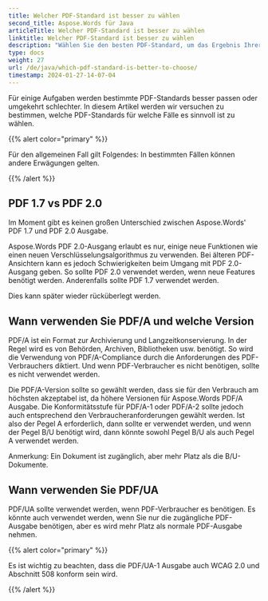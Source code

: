 ```yaml
---
title: Welcher PDF-Standard ist besser zu wählen
second_title: Aspose.Words für Java
articleTitle: Welcher PDF-Standard ist besser zu wählen
linktitle: Welcher PDF-Standard ist besser zu wählen
description: "Wählen Sie den besten PDF-Standard, um das Ergebnis Ihrer Programmieraufgabe in Java. Welcher PDF-Standard besser ist – PDF 1.7, PDF 2.0, PDF/A-1, PDF/A-2 oder PDF/UA."
type: docs
weight: 27
url: /de/java/which-pdf-standard-is-better-to-choose/
timestamp: 2024-01-27-14-07-04
---
```


Für einige Aufgaben werden bestimmte PDF-Standards besser passen oder umgekehrt schlechter. In diesem Artikel werden wir versuchen zu bestimmen, welche PDF-Standards für welche Fälle es sinnvoll ist zu wählen.

{{% alert color="primary" %}}

Für den allgemeinen Fall gilt Folgendes: In bestimmten Fällen können andere Erwägungen gelten.

{{% /alert %}}

## PDF 1.7 vs PDF 2.0

Im Moment gibt es keinen großen Unterschied zwischen Aspose.Words' PDF 1.7 und PDF 2.0 Ausgabe.

Aspose.Words PDF 2.0-Ausgang erlaubt es nur, einige neue Funktionen wie einen neuen Verschlüsselungsalgorithmus zu verwenden. Bei älteren PDF-Ansichtern kann es jedoch Schwierigkeiten beim Umgang mit PDF 2.0-Ausgang geben. So sollte PDF 2.0 verwendet werden, wenn neue Features benötigt werden. Anderenfalls sollte PDF 1.7 verwendet werden.

Dies kann später wieder rücküberlegt werden.

## Wann verwenden Sie PDF/A und welche Version

PDF/A ist ein Format zur Archivierung und Langzeitkonservierung. In der Regel wird es von Behörden, Archiven, Bibliotheken usw. benötigt. So wird die Verwendung von PDF/A-Compliance durch die Anforderungen des PDF-Verbrauchers diktiert. Und wenn PDF-Verbraucher es nicht benötigen, sollte es nicht verwendet werden.

Die PDF/A-Version sollte so gewählt werden, dass sie für den Verbrauch am höchsten akzeptabel ist, da höhere Versionen für Aspose.Words PDF/A Ausgabe. Die Konformitätsstufe für PDF/A-1 oder PDF/A-2 sollte jedoch auch entsprechend den Verbraucheranforderungen gewählt werden. Ist also der Pegel A erforderlich, dann sollte er verwendet werden, und wenn der Pegel B/U benötigt wird, dann könnte sowohl Pegel B/U als auch Pegel A verwendet werden.

Anmerkung: Ein Dokument ist zugänglich, aber mehr Platz als die B/U-Dokumente.

## Wann verwenden Sie PDF/UA

PDF/UA sollte verwendet werden, wenn PDF-Verbraucher es benötigen. Es könnte auch verwendet werden, wenn Sie nur die zugängliche PDF-Ausgabe benötigen, aber es wird mehr Platz als normale PDF-Ausgabe nehmen.

{{% alert color="primary" %}}

Es ist wichtig zu beachten, dass die PDF/UA-1 Ausgabe auch WCAG 2.0 und Abschnitt 508 konform sein wird.

{{% /alert %}}
